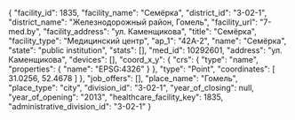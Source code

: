 {
    "facility_id": 1835,
    "facility_name": "Семёрка",
    "district_id": "3-02-1",
    "district_name": "Железнодорожный район, Гомель",
    "facility_url": "7-med.by",
    "facility_address": "ул. Каменщикова",
    "title": "Семёрка",
    "facility_type": "Медицинский центр",
    "ap_1": "42А-2",
    "name": "Семёрка",
    "state": "public institution",
    "stats": [],
    "med_id": 10292601,
    "address": "ул. Каменщикова",
    "devices": [],
    "coord_x_y": {
        "crs": {
            "type": "name",
            "properties": {
                "name": "EPSG:4326"
            }
        },
        "type": "Point",
        "coordinates": [
            31.0256,
            52.4678
        ]
    },
    "job_offers": [],
    "place_name": "Гомель",
    "place_type": "city",
    "division_id": "3-02-1",
    "year_of_closing": null,
    "year_of_opening": "2013",
    "healthcare_facility_key": 1835,
    "administrative_division_id": "3-02-1"
}